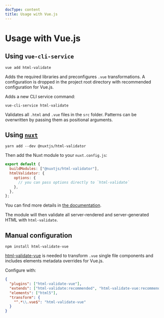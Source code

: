 ```yaml
---
docType: content
title: Usage with Vue.js
---
```


# Usage with Vue.js

## Using `vue-cli-service`

    vue add html-validate

Adds the required libraries and preconfigures `.vue` transformations. A
configuration is dropped in the project root directory with recommended
configuration for Vue.js.

Adds a new CLI service command:

    vue-cli-service html-validate

Validates all `.html` and `.vue` files in the `src` folder. Patterns can be
overwritten by passing them as positional arguments.

## Using [`nuxt`](https://nuxtjs.org/)

    yarn add --dev @nuxtjs/html-validator

Then add the Nuxt module to your `nuxt.config.js`:

```js
export default {
  buildModules: ["@nuxtjs/html-validator"],
  htmlValidator: {
    options: {
      // you can pass options directly to `html-validate`
    },
  },
};
```

You can find more details in [the documentation](https://html-validator.nuxtjs.org/).

The module will then validate all server-rendered and server-generated HTML with `html-validate`.

## Manual configuration

    npm install html-validate-vue

[html-validate-vue](https://www.npmjs.com/package/html-validate-vue) is needed
to transform `.vue` single file components and includes elements metadata
overrides for Vue.js.

Configure with:

```json config
{
  "plugins": ["html-validate-vue"],
  "extends": ["html-validate:recommended", "html-validate-vue:recommended"],
  "elements": ["html5"],
  "transform": {
    "^.*\\.vue$": "html-validate-vue"
  }
}
```
